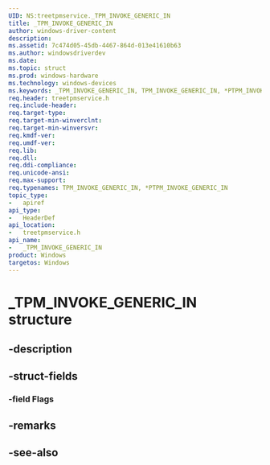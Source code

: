 ```yaml
---
UID: NS:treetpmservice._TPM_INVOKE_GENERIC_IN
title: _TPM_INVOKE_GENERIC_IN
author: windows-driver-content
description: 
ms.assetid: 7c474d05-45db-4467-864d-013e41610b63
ms.author: windowsdriverdev
ms.date: 
ms.topic: struct
ms.prod: windows-hardware
ms.technology: windows-devices
ms.keywords: _TPM_INVOKE_GENERIC_IN, TPM_INVOKE_GENERIC_IN, *PTPM_INVOKE_GENERIC_IN, 
req.header: treetpmservice.h
req.include-header:
req.target-type:
req.target-min-winverclnt:
req.target-min-winversvr:
req.kmdf-ver:
req.umdf-ver:
req.lib:
req.dll:
req.ddi-compliance:
req.unicode-ansi:
req.max-support:
req.typenames: TPM_INVOKE_GENERIC_IN, *PTPM_INVOKE_GENERIC_IN
topic_type: 
-	apiref
api_type: 
-	HeaderDef
api_location: 
-	treetpmservice.h
api_name: 
-	_TPM_INVOKE_GENERIC_IN
product: Windows
targetos: Windows
---
```


# _TPM_INVOKE_GENERIC_IN structure

## -description


## -struct-fields

### -field Flags
 

## -remarks

## -see-also